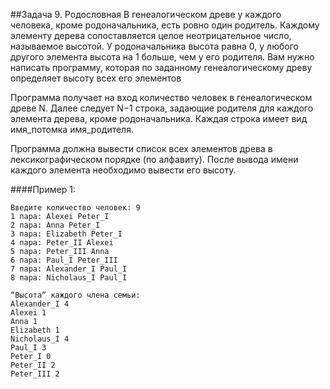 ##Задача 9. Родословная
В генеалогическом древе у каждого человека, кроме родоначальника, 
есть ровно один родитель. Каждому элементу дерева сопоставляется целое неотрицательное число, 
называемое высотой. У родоначальника высота равна 0, у любого другого элемента высота на 1 больше, чем у его родителя.
Вам нужно написать программу, которая по заданному генеалогическому древу определяет высоту всех его элементов


Программа получает на вход количество человек в генеалогическом древе N. Далее следует N−1 строка, 
задающие родителя для каждого элемента дерева, кроме родоначальника. Каждая строка имеет вид имя_потомка имя_родителя.

Программа должна вывести список всех элементов древа в лексикографическом порядке (по алфавиту). После вывода имени каждого элемента необходимо вывести его высоту.

####Пример 1:
```
Введите количество человек: 9
1 пара: Alexei Peter_I
2 пара: Anna Peter_I
3 пара: Elizabeth Peter_I
4 пара: Peter_II Alexei
5 пара: Peter_III Anna
6 пара: Paul_I Peter_III
7 пара: Alexander_I Paul_I
8 пара: Nicholaus_I Paul_I

“Высота” каждого члена семьи:
Alexander_I 4
Alexei 1
Anna 1
Elizabeth 1
Nicholaus_I 4
Paul_I 3
Peter_I 0
Peter_II 2
Peter_III 2
```